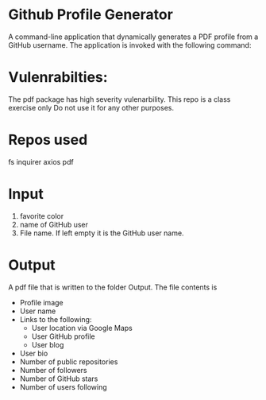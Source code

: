 # Github Profile Generator
A command-line application that dynamically generates a PDF profile from a GitHub username. The application is invoked with the following command:

# Vulenrabilties:
The pdf package has high severity vulenarbility.
This repo is a class exercise only
Do not use it for any other purposes.

# Repos used
fs 
inquirer 
axios
pdf

# Input
1. favorite color
2. name of GitHub user
3. File name. If left empty it is the GitHub user name.

# Output
A pdf file that is written to the folder Output.
The file contents is 
* Profile image
* User name
* Links to the following:
  * User location via Google Maps
  * User GitHub profile
  * User blog
* User bio
* Number of public repositories
* Number of followers
* Number of GitHub stars
* Number of users following

